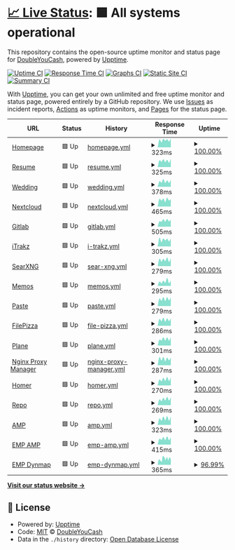 # [📈 Live Status](https://status.wyattduber.com): <!--live status--> **🟩 All systems operational**

This repository contains the open-source uptime monitor and status page for [DoubleYouCash](https://status.wyattduber.com), powered by [Upptime](https://github.com/upptime/upptime).

[![Uptime CI](https://github.com/DoubleYouCash/statuspage/workflows/Uptime%20CI/badge.svg)](https://github.com/DoubleYouCash/statuspage/actions?query=workflow%3A%22Uptime+CI%22)
[![Response Time CI](https://github.com/DoubleYouCash/statuspage/workflows/Response%20Time%20CI/badge.svg)](https://github.com/DoubleYouCash/statuspage/actions?query=workflow%3A%22Response+Time+CI%22)
[![Graphs CI](https://github.com/DoubleYouCash/statuspage/workflows/Graphs%20CI/badge.svg)](https://github.com/DoubleYouCash/statuspage/actions?query=workflow%3A%22Graphs+CI%22)
[![Static Site CI](https://github.com/DoubleYouCash/statuspage/workflows/Static%20Site%20CI/badge.svg)](https://github.com/DoubleYouCash/statuspage/actions?query=workflow%3A%22Static+Site+CI%22)
[![Summary CI](https://github.com/DoubleYouCash/statuspage/workflows/Summary%20CI/badge.svg)](https://github.com/DoubleYouCash/statuspage/actions?query=workflow%3A%22Summary+CI%22)

With [Upptime](https://upptime.js.org), you can get your own unlimited and free uptime monitor and status page, powered entirely by a GitHub repository. We use [Issues](https://github.com/DoubleYouCash/statuspage/issues) as incident reports, [Actions](https://github.com/DoubleYouCash/statuspage/actions) as uptime monitors, and [Pages](https://status.wyattduber.com) for the status page.

<!--start: status pages-->
<!-- This summary is generated by Upptime (https://github.com/upptime/upptime) -->
<!-- Do not edit this manually, your changes will be overwritten -->
<!-- prettier-ignore -->
| URL | Status | History | Response Time | Uptime |
| --- | ------ | ------- | ------------- | ------ |
| <img alt="" src="https://icons.duckduckgo.com/ip3/www.wyattduber.com.ico" height="13"> [Homepage](https://www.wyattduber.com) | 🟩 Up | [homepage.yml](https://github.com/wyattduber/statuspage/commits/HEAD/history/homepage.yml) | <details><summary><img alt="Response time graph" src="./graphs/homepage/response-time-week.png" height="20"> 323ms</summary><br><a href="https://status.wyattduber.com/history/homepage"><img alt="Response time 341" src="https://img.shields.io/endpoint?url=https%3A%2F%2Fraw.githubusercontent.com%2Fwyattduber%2Fstatuspage%2FHEAD%2Fapi%2Fhomepage%2Fresponse-time.json"></a><br><a href="https://status.wyattduber.com/history/homepage"><img alt="24-hour response time 342" src="https://img.shields.io/endpoint?url=https%3A%2F%2Fraw.githubusercontent.com%2Fwyattduber%2Fstatuspage%2FHEAD%2Fapi%2Fhomepage%2Fresponse-time-day.json"></a><br><a href="https://status.wyattduber.com/history/homepage"><img alt="7-day response time 323" src="https://img.shields.io/endpoint?url=https%3A%2F%2Fraw.githubusercontent.com%2Fwyattduber%2Fstatuspage%2FHEAD%2Fapi%2Fhomepage%2Fresponse-time-week.json"></a><br><a href="https://status.wyattduber.com/history/homepage"><img alt="30-day response time 325" src="https://img.shields.io/endpoint?url=https%3A%2F%2Fraw.githubusercontent.com%2Fwyattduber%2Fstatuspage%2FHEAD%2Fapi%2Fhomepage%2Fresponse-time-month.json"></a><br><a href="https://status.wyattduber.com/history/homepage"><img alt="1-year response time 341" src="https://img.shields.io/endpoint?url=https%3A%2F%2Fraw.githubusercontent.com%2Fwyattduber%2Fstatuspage%2FHEAD%2Fapi%2Fhomepage%2Fresponse-time-year.json"></a></details> | <details><summary><a href="https://status.wyattduber.com/history/homepage">100.00%</a></summary><a href="https://status.wyattduber.com/history/homepage"><img alt="All-time uptime 96.21%" src="https://img.shields.io/endpoint?url=https%3A%2F%2Fraw.githubusercontent.com%2Fwyattduber%2Fstatuspage%2FHEAD%2Fapi%2Fhomepage%2Fuptime.json"></a><br><a href="https://status.wyattduber.com/history/homepage"><img alt="24-hour uptime 100.00%" src="https://img.shields.io/endpoint?url=https%3A%2F%2Fraw.githubusercontent.com%2Fwyattduber%2Fstatuspage%2FHEAD%2Fapi%2Fhomepage%2Fuptime-day.json"></a><br><a href="https://status.wyattduber.com/history/homepage"><img alt="7-day uptime 100.00%" src="https://img.shields.io/endpoint?url=https%3A%2F%2Fraw.githubusercontent.com%2Fwyattduber%2Fstatuspage%2FHEAD%2Fapi%2Fhomepage%2Fuptime-week.json"></a><br><a href="https://status.wyattduber.com/history/homepage"><img alt="30-day uptime 100.00%" src="https://img.shields.io/endpoint?url=https%3A%2F%2Fraw.githubusercontent.com%2Fwyattduber%2Fstatuspage%2FHEAD%2Fapi%2Fhomepage%2Fuptime-month.json"></a><br><a href="https://status.wyattduber.com/history/homepage"><img alt="1-year uptime 96.21%" src="https://img.shields.io/endpoint?url=https%3A%2F%2Fraw.githubusercontent.com%2Fwyattduber%2Fstatuspage%2FHEAD%2Fapi%2Fhomepage%2Fuptime-year.json"></a></details>
| <img alt="" src="https://icons.duckduckgo.com/ip3/resume.wyattduber.com.ico" height="13"> [Resume](https://resume.wyattduber.com) | 🟩 Up | [resume.yml](https://github.com/wyattduber/statuspage/commits/HEAD/history/resume.yml) | <details><summary><img alt="Response time graph" src="./graphs/resume/response-time-week.png" height="20"> 325ms</summary><br><a href="https://status.wyattduber.com/history/resume"><img alt="Response time 345" src="https://img.shields.io/endpoint?url=https%3A%2F%2Fraw.githubusercontent.com%2Fwyattduber%2Fstatuspage%2FHEAD%2Fapi%2Fresume%2Fresponse-time.json"></a><br><a href="https://status.wyattduber.com/history/resume"><img alt="24-hour response time 372" src="https://img.shields.io/endpoint?url=https%3A%2F%2Fraw.githubusercontent.com%2Fwyattduber%2Fstatuspage%2FHEAD%2Fapi%2Fresume%2Fresponse-time-day.json"></a><br><a href="https://status.wyattduber.com/history/resume"><img alt="7-day response time 325" src="https://img.shields.io/endpoint?url=https%3A%2F%2Fraw.githubusercontent.com%2Fwyattduber%2Fstatuspage%2FHEAD%2Fapi%2Fresume%2Fresponse-time-week.json"></a><br><a href="https://status.wyattduber.com/history/resume"><img alt="30-day response time 328" src="https://img.shields.io/endpoint?url=https%3A%2F%2Fraw.githubusercontent.com%2Fwyattduber%2Fstatuspage%2FHEAD%2Fapi%2Fresume%2Fresponse-time-month.json"></a><br><a href="https://status.wyattduber.com/history/resume"><img alt="1-year response time 345" src="https://img.shields.io/endpoint?url=https%3A%2F%2Fraw.githubusercontent.com%2Fwyattduber%2Fstatuspage%2FHEAD%2Fapi%2Fresume%2Fresponse-time-year.json"></a></details> | <details><summary><a href="https://status.wyattduber.com/history/resume">100.00%</a></summary><a href="https://status.wyattduber.com/history/resume"><img alt="All-time uptime 96.22%" src="https://img.shields.io/endpoint?url=https%3A%2F%2Fraw.githubusercontent.com%2Fwyattduber%2Fstatuspage%2FHEAD%2Fapi%2Fresume%2Fuptime.json"></a><br><a href="https://status.wyattduber.com/history/resume"><img alt="24-hour uptime 100.00%" src="https://img.shields.io/endpoint?url=https%3A%2F%2Fraw.githubusercontent.com%2Fwyattduber%2Fstatuspage%2FHEAD%2Fapi%2Fresume%2Fuptime-day.json"></a><br><a href="https://status.wyattduber.com/history/resume"><img alt="7-day uptime 100.00%" src="https://img.shields.io/endpoint?url=https%3A%2F%2Fraw.githubusercontent.com%2Fwyattduber%2Fstatuspage%2FHEAD%2Fapi%2Fresume%2Fuptime-week.json"></a><br><a href="https://status.wyattduber.com/history/resume"><img alt="30-day uptime 100.00%" src="https://img.shields.io/endpoint?url=https%3A%2F%2Fraw.githubusercontent.com%2Fwyattduber%2Fstatuspage%2FHEAD%2Fapi%2Fresume%2Fuptime-month.json"></a><br><a href="https://status.wyattduber.com/history/resume"><img alt="1-year uptime 96.22%" src="https://img.shields.io/endpoint?url=https%3A%2F%2Fraw.githubusercontent.com%2Fwyattduber%2Fstatuspage%2FHEAD%2Fapi%2Fresume%2Fuptime-year.json"></a></details>
| <img alt="" src="https://icons.duckduckgo.com/ip3/wedding.wyattduber.com.ico" height="13"> [Wedding](https://wedding.wyattduber.com) | 🟩 Up | [wedding.yml](https://github.com/wyattduber/statuspage/commits/HEAD/history/wedding.yml) | <details><summary><img alt="Response time graph" src="./graphs/wedding/response-time-week.png" height="20"> 378ms</summary><br><a href="https://status.wyattduber.com/history/wedding"><img alt="Response time 402" src="https://img.shields.io/endpoint?url=https%3A%2F%2Fraw.githubusercontent.com%2Fwyattduber%2Fstatuspage%2FHEAD%2Fapi%2Fwedding%2Fresponse-time.json"></a><br><a href="https://status.wyattduber.com/history/wedding"><img alt="24-hour response time 442" src="https://img.shields.io/endpoint?url=https%3A%2F%2Fraw.githubusercontent.com%2Fwyattduber%2Fstatuspage%2FHEAD%2Fapi%2Fwedding%2Fresponse-time-day.json"></a><br><a href="https://status.wyattduber.com/history/wedding"><img alt="7-day response time 378" src="https://img.shields.io/endpoint?url=https%3A%2F%2Fraw.githubusercontent.com%2Fwyattduber%2Fstatuspage%2FHEAD%2Fapi%2Fwedding%2Fresponse-time-week.json"></a><br><a href="https://status.wyattduber.com/history/wedding"><img alt="30-day response time 388" src="https://img.shields.io/endpoint?url=https%3A%2F%2Fraw.githubusercontent.com%2Fwyattduber%2Fstatuspage%2FHEAD%2Fapi%2Fwedding%2Fresponse-time-month.json"></a><br><a href="https://status.wyattduber.com/history/wedding"><img alt="1-year response time 402" src="https://img.shields.io/endpoint?url=https%3A%2F%2Fraw.githubusercontent.com%2Fwyattduber%2Fstatuspage%2FHEAD%2Fapi%2Fwedding%2Fresponse-time-year.json"></a></details> | <details><summary><a href="https://status.wyattduber.com/history/wedding">100.00%</a></summary><a href="https://status.wyattduber.com/history/wedding"><img alt="All-time uptime 96.21%" src="https://img.shields.io/endpoint?url=https%3A%2F%2Fraw.githubusercontent.com%2Fwyattduber%2Fstatuspage%2FHEAD%2Fapi%2Fwedding%2Fuptime.json"></a><br><a href="https://status.wyattduber.com/history/wedding"><img alt="24-hour uptime 100.00%" src="https://img.shields.io/endpoint?url=https%3A%2F%2Fraw.githubusercontent.com%2Fwyattduber%2Fstatuspage%2FHEAD%2Fapi%2Fwedding%2Fuptime-day.json"></a><br><a href="https://status.wyattduber.com/history/wedding"><img alt="7-day uptime 100.00%" src="https://img.shields.io/endpoint?url=https%3A%2F%2Fraw.githubusercontent.com%2Fwyattduber%2Fstatuspage%2FHEAD%2Fapi%2Fwedding%2Fuptime-week.json"></a><br><a href="https://status.wyattduber.com/history/wedding"><img alt="30-day uptime 100.00%" src="https://img.shields.io/endpoint?url=https%3A%2F%2Fraw.githubusercontent.com%2Fwyattduber%2Fstatuspage%2FHEAD%2Fapi%2Fwedding%2Fuptime-month.json"></a><br><a href="https://status.wyattduber.com/history/wedding"><img alt="1-year uptime 96.21%" src="https://img.shields.io/endpoint?url=https%3A%2F%2Fraw.githubusercontent.com%2Fwyattduber%2Fstatuspage%2FHEAD%2Fapi%2Fwedding%2Fuptime-year.json"></a></details>
| <img alt="" src="https://icons.duckduckgo.com/ip3/cloud.wyattduber.com.ico" height="13"> [Nextcloud](https://cloud.wyattduber.com) | 🟩 Up | [nextcloud.yml](https://github.com/wyattduber/statuspage/commits/HEAD/history/nextcloud.yml) | <details><summary><img alt="Response time graph" src="./graphs/nextcloud/response-time-week.png" height="20"> 465ms</summary><br><a href="https://status.wyattduber.com/history/nextcloud"><img alt="Response time 624" src="https://img.shields.io/endpoint?url=https%3A%2F%2Fraw.githubusercontent.com%2Fwyattduber%2Fstatuspage%2FHEAD%2Fapi%2Fnextcloud%2Fresponse-time.json"></a><br><a href="https://status.wyattduber.com/history/nextcloud"><img alt="24-hour response time 520" src="https://img.shields.io/endpoint?url=https%3A%2F%2Fraw.githubusercontent.com%2Fwyattduber%2Fstatuspage%2FHEAD%2Fapi%2Fnextcloud%2Fresponse-time-day.json"></a><br><a href="https://status.wyattduber.com/history/nextcloud"><img alt="7-day response time 465" src="https://img.shields.io/endpoint?url=https%3A%2F%2Fraw.githubusercontent.com%2Fwyattduber%2Fstatuspage%2FHEAD%2Fapi%2Fnextcloud%2Fresponse-time-week.json"></a><br><a href="https://status.wyattduber.com/history/nextcloud"><img alt="30-day response time 462" src="https://img.shields.io/endpoint?url=https%3A%2F%2Fraw.githubusercontent.com%2Fwyattduber%2Fstatuspage%2FHEAD%2Fapi%2Fnextcloud%2Fresponse-time-month.json"></a><br><a href="https://status.wyattduber.com/history/nextcloud"><img alt="1-year response time 624" src="https://img.shields.io/endpoint?url=https%3A%2F%2Fraw.githubusercontent.com%2Fwyattduber%2Fstatuspage%2FHEAD%2Fapi%2Fnextcloud%2Fresponse-time-year.json"></a></details> | <details><summary><a href="https://status.wyattduber.com/history/nextcloud">100.00%</a></summary><a href="https://status.wyattduber.com/history/nextcloud"><img alt="All-time uptime 96.20%" src="https://img.shields.io/endpoint?url=https%3A%2F%2Fraw.githubusercontent.com%2Fwyattduber%2Fstatuspage%2FHEAD%2Fapi%2Fnextcloud%2Fuptime.json"></a><br><a href="https://status.wyattduber.com/history/nextcloud"><img alt="24-hour uptime 100.00%" src="https://img.shields.io/endpoint?url=https%3A%2F%2Fraw.githubusercontent.com%2Fwyattduber%2Fstatuspage%2FHEAD%2Fapi%2Fnextcloud%2Fuptime-day.json"></a><br><a href="https://status.wyattduber.com/history/nextcloud"><img alt="7-day uptime 100.00%" src="https://img.shields.io/endpoint?url=https%3A%2F%2Fraw.githubusercontent.com%2Fwyattduber%2Fstatuspage%2FHEAD%2Fapi%2Fnextcloud%2Fuptime-week.json"></a><br><a href="https://status.wyattduber.com/history/nextcloud"><img alt="30-day uptime 100.00%" src="https://img.shields.io/endpoint?url=https%3A%2F%2Fraw.githubusercontent.com%2Fwyattduber%2Fstatuspage%2FHEAD%2Fapi%2Fnextcloud%2Fuptime-month.json"></a><br><a href="https://status.wyattduber.com/history/nextcloud"><img alt="1-year uptime 96.20%" src="https://img.shields.io/endpoint?url=https%3A%2F%2Fraw.githubusercontent.com%2Fwyattduber%2Fstatuspage%2FHEAD%2Fapi%2Fnextcloud%2Fuptime-year.json"></a></details>
| <img alt="" src="https://icons.duckduckgo.com/ip3/git.wyattduber.com.ico" height="13"> [Gitlab](https://git.wyattduber.com) | 🟩 Up | [gitlab.yml](https://github.com/wyattduber/statuspage/commits/HEAD/history/gitlab.yml) | <details><summary><img alt="Response time graph" src="./graphs/gitlab/response-time-week.png" height="20"> 505ms</summary><br><a href="https://status.wyattduber.com/history/gitlab"><img alt="Response time 594" src="https://img.shields.io/endpoint?url=https%3A%2F%2Fraw.githubusercontent.com%2Fwyattduber%2Fstatuspage%2FHEAD%2Fapi%2Fgitlab%2Fresponse-time.json"></a><br><a href="https://status.wyattduber.com/history/gitlab"><img alt="24-hour response time 592" src="https://img.shields.io/endpoint?url=https%3A%2F%2Fraw.githubusercontent.com%2Fwyattduber%2Fstatuspage%2FHEAD%2Fapi%2Fgitlab%2Fresponse-time-day.json"></a><br><a href="https://status.wyattduber.com/history/gitlab"><img alt="7-day response time 505" src="https://img.shields.io/endpoint?url=https%3A%2F%2Fraw.githubusercontent.com%2Fwyattduber%2Fstatuspage%2FHEAD%2Fapi%2Fgitlab%2Fresponse-time-week.json"></a><br><a href="https://status.wyattduber.com/history/gitlab"><img alt="30-day response time 524" src="https://img.shields.io/endpoint?url=https%3A%2F%2Fraw.githubusercontent.com%2Fwyattduber%2Fstatuspage%2FHEAD%2Fapi%2Fgitlab%2Fresponse-time-month.json"></a><br><a href="https://status.wyattduber.com/history/gitlab"><img alt="1-year response time 594" src="https://img.shields.io/endpoint?url=https%3A%2F%2Fraw.githubusercontent.com%2Fwyattduber%2Fstatuspage%2FHEAD%2Fapi%2Fgitlab%2Fresponse-time-year.json"></a></details> | <details><summary><a href="https://status.wyattduber.com/history/gitlab">100.00%</a></summary><a href="https://status.wyattduber.com/history/gitlab"><img alt="All-time uptime 96.18%" src="https://img.shields.io/endpoint?url=https%3A%2F%2Fraw.githubusercontent.com%2Fwyattduber%2Fstatuspage%2FHEAD%2Fapi%2Fgitlab%2Fuptime.json"></a><br><a href="https://status.wyattduber.com/history/gitlab"><img alt="24-hour uptime 100.00%" src="https://img.shields.io/endpoint?url=https%3A%2F%2Fraw.githubusercontent.com%2Fwyattduber%2Fstatuspage%2FHEAD%2Fapi%2Fgitlab%2Fuptime-day.json"></a><br><a href="https://status.wyattduber.com/history/gitlab"><img alt="7-day uptime 100.00%" src="https://img.shields.io/endpoint?url=https%3A%2F%2Fraw.githubusercontent.com%2Fwyattduber%2Fstatuspage%2FHEAD%2Fapi%2Fgitlab%2Fuptime-week.json"></a><br><a href="https://status.wyattduber.com/history/gitlab"><img alt="30-day uptime 100.00%" src="https://img.shields.io/endpoint?url=https%3A%2F%2Fraw.githubusercontent.com%2Fwyattduber%2Fstatuspage%2FHEAD%2Fapi%2Fgitlab%2Fuptime-month.json"></a><br><a href="https://status.wyattduber.com/history/gitlab"><img alt="1-year uptime 96.18%" src="https://img.shields.io/endpoint?url=https%3A%2F%2Fraw.githubusercontent.com%2Fwyattduber%2Fstatuspage%2FHEAD%2Fapi%2Fgitlab%2Fuptime-year.json"></a></details>
| <img alt="" src="https://icons.duckduckgo.com/ip3/itrakz.wyattduber.com.ico" height="13"> [iTrakz](https://itrakz.wyattduber.com) | 🟩 Up | [i-trakz.yml](https://github.com/wyattduber/statuspage/commits/HEAD/history/i-trakz.yml) | <details><summary><img alt="Response time graph" src="./graphs/i-trakz/response-time-week.png" height="20"> 305ms</summary><br><a href="https://status.wyattduber.com/history/i-trakz"><img alt="Response time 314" src="https://img.shields.io/endpoint?url=https%3A%2F%2Fraw.githubusercontent.com%2Fwyattduber%2Fstatuspage%2FHEAD%2Fapi%2Fi-trakz%2Fresponse-time.json"></a><br><a href="https://status.wyattduber.com/history/i-trakz"><img alt="24-hour response time 403" src="https://img.shields.io/endpoint?url=https%3A%2F%2Fraw.githubusercontent.com%2Fwyattduber%2Fstatuspage%2FHEAD%2Fapi%2Fi-trakz%2Fresponse-time-day.json"></a><br><a href="https://status.wyattduber.com/history/i-trakz"><img alt="7-day response time 305" src="https://img.shields.io/endpoint?url=https%3A%2F%2Fraw.githubusercontent.com%2Fwyattduber%2Fstatuspage%2FHEAD%2Fapi%2Fi-trakz%2Fresponse-time-week.json"></a><br><a href="https://status.wyattduber.com/history/i-trakz"><img alt="30-day response time 304" src="https://img.shields.io/endpoint?url=https%3A%2F%2Fraw.githubusercontent.com%2Fwyattduber%2Fstatuspage%2FHEAD%2Fapi%2Fi-trakz%2Fresponse-time-month.json"></a><br><a href="https://status.wyattduber.com/history/i-trakz"><img alt="1-year response time 314" src="https://img.shields.io/endpoint?url=https%3A%2F%2Fraw.githubusercontent.com%2Fwyattduber%2Fstatuspage%2FHEAD%2Fapi%2Fi-trakz%2Fresponse-time-year.json"></a></details> | <details><summary><a href="https://status.wyattduber.com/history/i-trakz">100.00%</a></summary><a href="https://status.wyattduber.com/history/i-trakz"><img alt="All-time uptime 94.00%" src="https://img.shields.io/endpoint?url=https%3A%2F%2Fraw.githubusercontent.com%2Fwyattduber%2Fstatuspage%2FHEAD%2Fapi%2Fi-trakz%2Fuptime.json"></a><br><a href="https://status.wyattduber.com/history/i-trakz"><img alt="24-hour uptime 100.00%" src="https://img.shields.io/endpoint?url=https%3A%2F%2Fraw.githubusercontent.com%2Fwyattduber%2Fstatuspage%2FHEAD%2Fapi%2Fi-trakz%2Fuptime-day.json"></a><br><a href="https://status.wyattduber.com/history/i-trakz"><img alt="7-day uptime 100.00%" src="https://img.shields.io/endpoint?url=https%3A%2F%2Fraw.githubusercontent.com%2Fwyattduber%2Fstatuspage%2FHEAD%2Fapi%2Fi-trakz%2Fuptime-week.json"></a><br><a href="https://status.wyattduber.com/history/i-trakz"><img alt="30-day uptime 100.00%" src="https://img.shields.io/endpoint?url=https%3A%2F%2Fraw.githubusercontent.com%2Fwyattduber%2Fstatuspage%2FHEAD%2Fapi%2Fi-trakz%2Fuptime-month.json"></a><br><a href="https://status.wyattduber.com/history/i-trakz"><img alt="1-year uptime 94.00%" src="https://img.shields.io/endpoint?url=https%3A%2F%2Fraw.githubusercontent.com%2Fwyattduber%2Fstatuspage%2FHEAD%2Fapi%2Fi-trakz%2Fuptime-year.json"></a></details>
| <img alt="" src="https://icons.duckduckgo.com/ip3/search.wyattduber.com.ico" height="13"> [SearXNG](https://search.wyattduber.com) | 🟩 Up | [sear-xng.yml](https://github.com/wyattduber/statuspage/commits/HEAD/history/sear-xng.yml) | <details><summary><img alt="Response time graph" src="./graphs/sear-xng/response-time-week.png" height="20"> 279ms</summary><br><a href="https://status.wyattduber.com/history/sear-xng"><img alt="Response time 317" src="https://img.shields.io/endpoint?url=https%3A%2F%2Fraw.githubusercontent.com%2Fwyattduber%2Fstatuspage%2FHEAD%2Fapi%2Fsear-xng%2Fresponse-time.json"></a><br><a href="https://status.wyattduber.com/history/sear-xng"><img alt="24-hour response time 268" src="https://img.shields.io/endpoint?url=https%3A%2F%2Fraw.githubusercontent.com%2Fwyattduber%2Fstatuspage%2FHEAD%2Fapi%2Fsear-xng%2Fresponse-time-day.json"></a><br><a href="https://status.wyattduber.com/history/sear-xng"><img alt="7-day response time 279" src="https://img.shields.io/endpoint?url=https%3A%2F%2Fraw.githubusercontent.com%2Fwyattduber%2Fstatuspage%2FHEAD%2Fapi%2Fsear-xng%2Fresponse-time-week.json"></a><br><a href="https://status.wyattduber.com/history/sear-xng"><img alt="30-day response time 304" src="https://img.shields.io/endpoint?url=https%3A%2F%2Fraw.githubusercontent.com%2Fwyattduber%2Fstatuspage%2FHEAD%2Fapi%2Fsear-xng%2Fresponse-time-month.json"></a><br><a href="https://status.wyattduber.com/history/sear-xng"><img alt="1-year response time 317" src="https://img.shields.io/endpoint?url=https%3A%2F%2Fraw.githubusercontent.com%2Fwyattduber%2Fstatuspage%2FHEAD%2Fapi%2Fsear-xng%2Fresponse-time-year.json"></a></details> | <details><summary><a href="https://status.wyattduber.com/history/sear-xng">100.00%</a></summary><a href="https://status.wyattduber.com/history/sear-xng"><img alt="All-time uptime 100.00%" src="https://img.shields.io/endpoint?url=https%3A%2F%2Fraw.githubusercontent.com%2Fwyattduber%2Fstatuspage%2FHEAD%2Fapi%2Fsear-xng%2Fuptime.json"></a><br><a href="https://status.wyattduber.com/history/sear-xng"><img alt="24-hour uptime 100.00%" src="https://img.shields.io/endpoint?url=https%3A%2F%2Fraw.githubusercontent.com%2Fwyattduber%2Fstatuspage%2FHEAD%2Fapi%2Fsear-xng%2Fuptime-day.json"></a><br><a href="https://status.wyattduber.com/history/sear-xng"><img alt="7-day uptime 100.00%" src="https://img.shields.io/endpoint?url=https%3A%2F%2Fraw.githubusercontent.com%2Fwyattduber%2Fstatuspage%2FHEAD%2Fapi%2Fsear-xng%2Fuptime-week.json"></a><br><a href="https://status.wyattduber.com/history/sear-xng"><img alt="30-day uptime 100.00%" src="https://img.shields.io/endpoint?url=https%3A%2F%2Fraw.githubusercontent.com%2Fwyattduber%2Fstatuspage%2FHEAD%2Fapi%2Fsear-xng%2Fuptime-month.json"></a><br><a href="https://status.wyattduber.com/history/sear-xng"><img alt="1-year uptime 100.00%" src="https://img.shields.io/endpoint?url=https%3A%2F%2Fraw.githubusercontent.com%2Fwyattduber%2Fstatuspage%2FHEAD%2Fapi%2Fsear-xng%2Fuptime-year.json"></a></details>
| <img alt="" src="https://icons.duckduckgo.com/ip3/memos.wyattduber.com.ico" height="13"> [Memos](https://memos.wyattduber.com) | 🟩 Up | [memos.yml](https://github.com/wyattduber/statuspage/commits/HEAD/history/memos.yml) | <details><summary><img alt="Response time graph" src="./graphs/memos/response-time-week.png" height="20"> 295ms</summary><br><a href="https://status.wyattduber.com/history/memos"><img alt="Response time 325" src="https://img.shields.io/endpoint?url=https%3A%2F%2Fraw.githubusercontent.com%2Fwyattduber%2Fstatuspage%2FHEAD%2Fapi%2Fmemos%2Fresponse-time.json"></a><br><a href="https://status.wyattduber.com/history/memos"><img alt="24-hour response time 280" src="https://img.shields.io/endpoint?url=https%3A%2F%2Fraw.githubusercontent.com%2Fwyattduber%2Fstatuspage%2FHEAD%2Fapi%2Fmemos%2Fresponse-time-day.json"></a><br><a href="https://status.wyattduber.com/history/memos"><img alt="7-day response time 295" src="https://img.shields.io/endpoint?url=https%3A%2F%2Fraw.githubusercontent.com%2Fwyattduber%2Fstatuspage%2FHEAD%2Fapi%2Fmemos%2Fresponse-time-week.json"></a><br><a href="https://status.wyattduber.com/history/memos"><img alt="30-day response time 299" src="https://img.shields.io/endpoint?url=https%3A%2F%2Fraw.githubusercontent.com%2Fwyattduber%2Fstatuspage%2FHEAD%2Fapi%2Fmemos%2Fresponse-time-month.json"></a><br><a href="https://status.wyattduber.com/history/memos"><img alt="1-year response time 325" src="https://img.shields.io/endpoint?url=https%3A%2F%2Fraw.githubusercontent.com%2Fwyattduber%2Fstatuspage%2FHEAD%2Fapi%2Fmemos%2Fresponse-time-year.json"></a></details> | <details><summary><a href="https://status.wyattduber.com/history/memos">100.00%</a></summary><a href="https://status.wyattduber.com/history/memos"><img alt="All-time uptime 94.50%" src="https://img.shields.io/endpoint?url=https%3A%2F%2Fraw.githubusercontent.com%2Fwyattduber%2Fstatuspage%2FHEAD%2Fapi%2Fmemos%2Fuptime.json"></a><br><a href="https://status.wyattduber.com/history/memos"><img alt="24-hour uptime 100.00%" src="https://img.shields.io/endpoint?url=https%3A%2F%2Fraw.githubusercontent.com%2Fwyattduber%2Fstatuspage%2FHEAD%2Fapi%2Fmemos%2Fuptime-day.json"></a><br><a href="https://status.wyattduber.com/history/memos"><img alt="7-day uptime 100.00%" src="https://img.shields.io/endpoint?url=https%3A%2F%2Fraw.githubusercontent.com%2Fwyattduber%2Fstatuspage%2FHEAD%2Fapi%2Fmemos%2Fuptime-week.json"></a><br><a href="https://status.wyattduber.com/history/memos"><img alt="30-day uptime 100.00%" src="https://img.shields.io/endpoint?url=https%3A%2F%2Fraw.githubusercontent.com%2Fwyattduber%2Fstatuspage%2FHEAD%2Fapi%2Fmemos%2Fuptime-month.json"></a><br><a href="https://status.wyattduber.com/history/memos"><img alt="1-year uptime 94.50%" src="https://img.shields.io/endpoint?url=https%3A%2F%2Fraw.githubusercontent.com%2Fwyattduber%2Fstatuspage%2FHEAD%2Fapi%2Fmemos%2Fuptime-year.json"></a></details>
| <img alt="" src="https://icons.duckduckgo.com/ip3/paste.wyattduber.com.ico" height="13"> [Paste](https://paste.wyattduber.com) | 🟩 Up | [paste.yml](https://github.com/wyattduber/statuspage/commits/HEAD/history/paste.yml) | <details><summary><img alt="Response time graph" src="./graphs/paste/response-time-week.png" height="20"> 279ms</summary><br><a href="https://status.wyattduber.com/history/paste"><img alt="Response time 321" src="https://img.shields.io/endpoint?url=https%3A%2F%2Fraw.githubusercontent.com%2Fwyattduber%2Fstatuspage%2FHEAD%2Fapi%2Fpaste%2Fresponse-time.json"></a><br><a href="https://status.wyattduber.com/history/paste"><img alt="24-hour response time 295" src="https://img.shields.io/endpoint?url=https%3A%2F%2Fraw.githubusercontent.com%2Fwyattduber%2Fstatuspage%2FHEAD%2Fapi%2Fpaste%2Fresponse-time-day.json"></a><br><a href="https://status.wyattduber.com/history/paste"><img alt="7-day response time 279" src="https://img.shields.io/endpoint?url=https%3A%2F%2Fraw.githubusercontent.com%2Fwyattduber%2Fstatuspage%2FHEAD%2Fapi%2Fpaste%2Fresponse-time-week.json"></a><br><a href="https://status.wyattduber.com/history/paste"><img alt="30-day response time 309" src="https://img.shields.io/endpoint?url=https%3A%2F%2Fraw.githubusercontent.com%2Fwyattduber%2Fstatuspage%2FHEAD%2Fapi%2Fpaste%2Fresponse-time-month.json"></a><br><a href="https://status.wyattduber.com/history/paste"><img alt="1-year response time 321" src="https://img.shields.io/endpoint?url=https%3A%2F%2Fraw.githubusercontent.com%2Fwyattduber%2Fstatuspage%2FHEAD%2Fapi%2Fpaste%2Fresponse-time-year.json"></a></details> | <details><summary><a href="https://status.wyattduber.com/history/paste">100.00%</a></summary><a href="https://status.wyattduber.com/history/paste"><img alt="All-time uptime 99.86%" src="https://img.shields.io/endpoint?url=https%3A%2F%2Fraw.githubusercontent.com%2Fwyattduber%2Fstatuspage%2FHEAD%2Fapi%2Fpaste%2Fuptime.json"></a><br><a href="https://status.wyattduber.com/history/paste"><img alt="24-hour uptime 100.00%" src="https://img.shields.io/endpoint?url=https%3A%2F%2Fraw.githubusercontent.com%2Fwyattduber%2Fstatuspage%2FHEAD%2Fapi%2Fpaste%2Fuptime-day.json"></a><br><a href="https://status.wyattduber.com/history/paste"><img alt="7-day uptime 100.00%" src="https://img.shields.io/endpoint?url=https%3A%2F%2Fraw.githubusercontent.com%2Fwyattduber%2Fstatuspage%2FHEAD%2Fapi%2Fpaste%2Fuptime-week.json"></a><br><a href="https://status.wyattduber.com/history/paste"><img alt="30-day uptime 100.00%" src="https://img.shields.io/endpoint?url=https%3A%2F%2Fraw.githubusercontent.com%2Fwyattduber%2Fstatuspage%2FHEAD%2Fapi%2Fpaste%2Fuptime-month.json"></a><br><a href="https://status.wyattduber.com/history/paste"><img alt="1-year uptime 99.86%" src="https://img.shields.io/endpoint?url=https%3A%2F%2Fraw.githubusercontent.com%2Fwyattduber%2Fstatuspage%2FHEAD%2Fapi%2Fpaste%2Fuptime-year.json"></a></details>
| <img alt="" src="https://icons.duckduckgo.com/ip3/pizza.wyattduber.com.ico" height="13"> [FilePizza](https://pizza.wyattduber.com) | 🟩 Up | [file-pizza.yml](https://github.com/wyattduber/statuspage/commits/HEAD/history/file-pizza.yml) | <details><summary><img alt="Response time graph" src="./graphs/file-pizza/response-time-week.png" height="20"> 286ms</summary><br><a href="https://status.wyattduber.com/history/file-pizza"><img alt="Response time 320" src="https://img.shields.io/endpoint?url=https%3A%2F%2Fraw.githubusercontent.com%2Fwyattduber%2Fstatuspage%2FHEAD%2Fapi%2Ffile-pizza%2Fresponse-time.json"></a><br><a href="https://status.wyattduber.com/history/file-pizza"><img alt="24-hour response time 376" src="https://img.shields.io/endpoint?url=https%3A%2F%2Fraw.githubusercontent.com%2Fwyattduber%2Fstatuspage%2FHEAD%2Fapi%2Ffile-pizza%2Fresponse-time-day.json"></a><br><a href="https://status.wyattduber.com/history/file-pizza"><img alt="7-day response time 286" src="https://img.shields.io/endpoint?url=https%3A%2F%2Fraw.githubusercontent.com%2Fwyattduber%2Fstatuspage%2FHEAD%2Fapi%2Ffile-pizza%2Fresponse-time-week.json"></a><br><a href="https://status.wyattduber.com/history/file-pizza"><img alt="30-day response time 288" src="https://img.shields.io/endpoint?url=https%3A%2F%2Fraw.githubusercontent.com%2Fwyattduber%2Fstatuspage%2FHEAD%2Fapi%2Ffile-pizza%2Fresponse-time-month.json"></a><br><a href="https://status.wyattduber.com/history/file-pizza"><img alt="1-year response time 320" src="https://img.shields.io/endpoint?url=https%3A%2F%2Fraw.githubusercontent.com%2Fwyattduber%2Fstatuspage%2FHEAD%2Fapi%2Ffile-pizza%2Fresponse-time-year.json"></a></details> | <details><summary><a href="https://status.wyattduber.com/history/file-pizza">100.00%</a></summary><a href="https://status.wyattduber.com/history/file-pizza"><img alt="All-time uptime 99.94%" src="https://img.shields.io/endpoint?url=https%3A%2F%2Fraw.githubusercontent.com%2Fwyattduber%2Fstatuspage%2FHEAD%2Fapi%2Ffile-pizza%2Fuptime.json"></a><br><a href="https://status.wyattduber.com/history/file-pizza"><img alt="24-hour uptime 100.00%" src="https://img.shields.io/endpoint?url=https%3A%2F%2Fraw.githubusercontent.com%2Fwyattduber%2Fstatuspage%2FHEAD%2Fapi%2Ffile-pizza%2Fuptime-day.json"></a><br><a href="https://status.wyattduber.com/history/file-pizza"><img alt="7-day uptime 100.00%" src="https://img.shields.io/endpoint?url=https%3A%2F%2Fraw.githubusercontent.com%2Fwyattduber%2Fstatuspage%2FHEAD%2Fapi%2Ffile-pizza%2Fuptime-week.json"></a><br><a href="https://status.wyattduber.com/history/file-pizza"><img alt="30-day uptime 100.00%" src="https://img.shields.io/endpoint?url=https%3A%2F%2Fraw.githubusercontent.com%2Fwyattduber%2Fstatuspage%2FHEAD%2Fapi%2Ffile-pizza%2Fuptime-month.json"></a><br><a href="https://status.wyattduber.com/history/file-pizza"><img alt="1-year uptime 99.94%" src="https://img.shields.io/endpoint?url=https%3A%2F%2Fraw.githubusercontent.com%2Fwyattduber%2Fstatuspage%2FHEAD%2Fapi%2Ffile-pizza%2Fuptime-year.json"></a></details>
| <img alt="" src="https://icons.duckduckgo.com/ip3/plane.wyattduber.com.ico" height="13"> [Plane](https://plane.wyattduber.com) | 🟩 Up | [plane.yml](https://github.com/wyattduber/statuspage/commits/HEAD/history/plane.yml) | <details><summary><img alt="Response time graph" src="./graphs/plane/response-time-week.png" height="20"> 301ms</summary><br><a href="https://status.wyattduber.com/history/plane"><img alt="Response time 312" src="https://img.shields.io/endpoint?url=https%3A%2F%2Fraw.githubusercontent.com%2Fwyattduber%2Fstatuspage%2FHEAD%2Fapi%2Fplane%2Fresponse-time.json"></a><br><a href="https://status.wyattduber.com/history/plane"><img alt="24-hour response time 353" src="https://img.shields.io/endpoint?url=https%3A%2F%2Fraw.githubusercontent.com%2Fwyattduber%2Fstatuspage%2FHEAD%2Fapi%2Fplane%2Fresponse-time-day.json"></a><br><a href="https://status.wyattduber.com/history/plane"><img alt="7-day response time 301" src="https://img.shields.io/endpoint?url=https%3A%2F%2Fraw.githubusercontent.com%2Fwyattduber%2Fstatuspage%2FHEAD%2Fapi%2Fplane%2Fresponse-time-week.json"></a><br><a href="https://status.wyattduber.com/history/plane"><img alt="30-day response time 295" src="https://img.shields.io/endpoint?url=https%3A%2F%2Fraw.githubusercontent.com%2Fwyattduber%2Fstatuspage%2FHEAD%2Fapi%2Fplane%2Fresponse-time-month.json"></a><br><a href="https://status.wyattduber.com/history/plane"><img alt="1-year response time 312" src="https://img.shields.io/endpoint?url=https%3A%2F%2Fraw.githubusercontent.com%2Fwyattduber%2Fstatuspage%2FHEAD%2Fapi%2Fplane%2Fresponse-time-year.json"></a></details> | <details><summary><a href="https://status.wyattduber.com/history/plane">100.00%</a></summary><a href="https://status.wyattduber.com/history/plane"><img alt="All-time uptime 100.00%" src="https://img.shields.io/endpoint?url=https%3A%2F%2Fraw.githubusercontent.com%2Fwyattduber%2Fstatuspage%2FHEAD%2Fapi%2Fplane%2Fuptime.json"></a><br><a href="https://status.wyattduber.com/history/plane"><img alt="24-hour uptime 100.00%" src="https://img.shields.io/endpoint?url=https%3A%2F%2Fraw.githubusercontent.com%2Fwyattduber%2Fstatuspage%2FHEAD%2Fapi%2Fplane%2Fuptime-day.json"></a><br><a href="https://status.wyattduber.com/history/plane"><img alt="7-day uptime 100.00%" src="https://img.shields.io/endpoint?url=https%3A%2F%2Fraw.githubusercontent.com%2Fwyattduber%2Fstatuspage%2FHEAD%2Fapi%2Fplane%2Fuptime-week.json"></a><br><a href="https://status.wyattduber.com/history/plane"><img alt="30-day uptime 100.00%" src="https://img.shields.io/endpoint?url=https%3A%2F%2Fraw.githubusercontent.com%2Fwyattduber%2Fstatuspage%2FHEAD%2Fapi%2Fplane%2Fuptime-month.json"></a><br><a href="https://status.wyattduber.com/history/plane"><img alt="1-year uptime 100.00%" src="https://img.shields.io/endpoint?url=https%3A%2F%2Fraw.githubusercontent.com%2Fwyattduber%2Fstatuspage%2FHEAD%2Fapi%2Fplane%2Fuptime-year.json"></a></details>
| <img alt="" src="https://icons.duckduckgo.com/ip3/nginx.wyattduber.com.ico" height="13"> [Nginx Proxy Manager](https://nginx.wyattduber.com) | 🟩 Up | [nginx-proxy-manager.yml](https://github.com/wyattduber/statuspage/commits/HEAD/history/nginx-proxy-manager.yml) | <details><summary><img alt="Response time graph" src="./graphs/nginx-proxy-manager/response-time-week.png" height="20"> 287ms</summary><br><a href="https://status.wyattduber.com/history/nginx-proxy-manager"><img alt="Response time 314" src="https://img.shields.io/endpoint?url=https%3A%2F%2Fraw.githubusercontent.com%2Fwyattduber%2Fstatuspage%2FHEAD%2Fapi%2Fnginx-proxy-manager%2Fresponse-time.json"></a><br><a href="https://status.wyattduber.com/history/nginx-proxy-manager"><img alt="24-hour response time 352" src="https://img.shields.io/endpoint?url=https%3A%2F%2Fraw.githubusercontent.com%2Fwyattduber%2Fstatuspage%2FHEAD%2Fapi%2Fnginx-proxy-manager%2Fresponse-time-day.json"></a><br><a href="https://status.wyattduber.com/history/nginx-proxy-manager"><img alt="7-day response time 287" src="https://img.shields.io/endpoint?url=https%3A%2F%2Fraw.githubusercontent.com%2Fwyattduber%2Fstatuspage%2FHEAD%2Fapi%2Fnginx-proxy-manager%2Fresponse-time-week.json"></a><br><a href="https://status.wyattduber.com/history/nginx-proxy-manager"><img alt="30-day response time 301" src="https://img.shields.io/endpoint?url=https%3A%2F%2Fraw.githubusercontent.com%2Fwyattduber%2Fstatuspage%2FHEAD%2Fapi%2Fnginx-proxy-manager%2Fresponse-time-month.json"></a><br><a href="https://status.wyattduber.com/history/nginx-proxy-manager"><img alt="1-year response time 314" src="https://img.shields.io/endpoint?url=https%3A%2F%2Fraw.githubusercontent.com%2Fwyattduber%2Fstatuspage%2FHEAD%2Fapi%2Fnginx-proxy-manager%2Fresponse-time-year.json"></a></details> | <details><summary><a href="https://status.wyattduber.com/history/nginx-proxy-manager">100.00%</a></summary><a href="https://status.wyattduber.com/history/nginx-proxy-manager"><img alt="All-time uptime 99.01%" src="https://img.shields.io/endpoint?url=https%3A%2F%2Fraw.githubusercontent.com%2Fwyattduber%2Fstatuspage%2FHEAD%2Fapi%2Fnginx-proxy-manager%2Fuptime.json"></a><br><a href="https://status.wyattduber.com/history/nginx-proxy-manager"><img alt="24-hour uptime 100.00%" src="https://img.shields.io/endpoint?url=https%3A%2F%2Fraw.githubusercontent.com%2Fwyattduber%2Fstatuspage%2FHEAD%2Fapi%2Fnginx-proxy-manager%2Fuptime-day.json"></a><br><a href="https://status.wyattduber.com/history/nginx-proxy-manager"><img alt="7-day uptime 100.00%" src="https://img.shields.io/endpoint?url=https%3A%2F%2Fraw.githubusercontent.com%2Fwyattduber%2Fstatuspage%2FHEAD%2Fapi%2Fnginx-proxy-manager%2Fuptime-week.json"></a><br><a href="https://status.wyattduber.com/history/nginx-proxy-manager"><img alt="30-day uptime 100.00%" src="https://img.shields.io/endpoint?url=https%3A%2F%2Fraw.githubusercontent.com%2Fwyattduber%2Fstatuspage%2FHEAD%2Fapi%2Fnginx-proxy-manager%2Fuptime-month.json"></a><br><a href="https://status.wyattduber.com/history/nginx-proxy-manager"><img alt="1-year uptime 99.01%" src="https://img.shields.io/endpoint?url=https%3A%2F%2Fraw.githubusercontent.com%2Fwyattduber%2Fstatuspage%2FHEAD%2Fapi%2Fnginx-proxy-manager%2Fuptime-year.json"></a></details>
| <img alt="" src="https://icons.duckduckgo.com/ip3/home.wyattduber.com.ico" height="13"> [Homer](https://home.wyattduber.com) | 🟩 Up | [homer.yml](https://github.com/wyattduber/statuspage/commits/HEAD/history/homer.yml) | <details><summary><img alt="Response time graph" src="./graphs/homer/response-time-week.png" height="20"> 270ms</summary><br><a href="https://status.wyattduber.com/history/homer"><img alt="Response time 314" src="https://img.shields.io/endpoint?url=https%3A%2F%2Fraw.githubusercontent.com%2Fwyattduber%2Fstatuspage%2FHEAD%2Fapi%2Fhomer%2Fresponse-time.json"></a><br><a href="https://status.wyattduber.com/history/homer"><img alt="24-hour response time 240" src="https://img.shields.io/endpoint?url=https%3A%2F%2Fraw.githubusercontent.com%2Fwyattduber%2Fstatuspage%2FHEAD%2Fapi%2Fhomer%2Fresponse-time-day.json"></a><br><a href="https://status.wyattduber.com/history/homer"><img alt="7-day response time 270" src="https://img.shields.io/endpoint?url=https%3A%2F%2Fraw.githubusercontent.com%2Fwyattduber%2Fstatuspage%2FHEAD%2Fapi%2Fhomer%2Fresponse-time-week.json"></a><br><a href="https://status.wyattduber.com/history/homer"><img alt="30-day response time 341" src="https://img.shields.io/endpoint?url=https%3A%2F%2Fraw.githubusercontent.com%2Fwyattduber%2Fstatuspage%2FHEAD%2Fapi%2Fhomer%2Fresponse-time-month.json"></a><br><a href="https://status.wyattduber.com/history/homer"><img alt="1-year response time 314" src="https://img.shields.io/endpoint?url=https%3A%2F%2Fraw.githubusercontent.com%2Fwyattduber%2Fstatuspage%2FHEAD%2Fapi%2Fhomer%2Fresponse-time-year.json"></a></details> | <details><summary><a href="https://status.wyattduber.com/history/homer">100.00%</a></summary><a href="https://status.wyattduber.com/history/homer"><img alt="All-time uptime 99.97%" src="https://img.shields.io/endpoint?url=https%3A%2F%2Fraw.githubusercontent.com%2Fwyattduber%2Fstatuspage%2FHEAD%2Fapi%2Fhomer%2Fuptime.json"></a><br><a href="https://status.wyattduber.com/history/homer"><img alt="24-hour uptime 100.00%" src="https://img.shields.io/endpoint?url=https%3A%2F%2Fraw.githubusercontent.com%2Fwyattduber%2Fstatuspage%2FHEAD%2Fapi%2Fhomer%2Fuptime-day.json"></a><br><a href="https://status.wyattduber.com/history/homer"><img alt="7-day uptime 100.00%" src="https://img.shields.io/endpoint?url=https%3A%2F%2Fraw.githubusercontent.com%2Fwyattduber%2Fstatuspage%2FHEAD%2Fapi%2Fhomer%2Fuptime-week.json"></a><br><a href="https://status.wyattduber.com/history/homer"><img alt="30-day uptime 99.89%" src="https://img.shields.io/endpoint?url=https%3A%2F%2Fraw.githubusercontent.com%2Fwyattduber%2Fstatuspage%2FHEAD%2Fapi%2Fhomer%2Fuptime-month.json"></a><br><a href="https://status.wyattduber.com/history/homer"><img alt="1-year uptime 99.97%" src="https://img.shields.io/endpoint?url=https%3A%2F%2Fraw.githubusercontent.com%2Fwyattduber%2Fstatuspage%2FHEAD%2Fapi%2Fhomer%2Fuptime-year.json"></a></details>
| <img alt="" src="https://icons.duckduckgo.com/ip3/repo.wyattduber.com.ico" height="13"> [Repo](https://repo.wyattduber.com) | 🟩 Up | [repo.yml](https://github.com/wyattduber/statuspage/commits/HEAD/history/repo.yml) | <details><summary><img alt="Response time graph" src="./graphs/repo/response-time-week.png" height="20"> 269ms</summary><br><a href="https://status.wyattduber.com/history/repo"><img alt="Response time 299" src="https://img.shields.io/endpoint?url=https%3A%2F%2Fraw.githubusercontent.com%2Fwyattduber%2Fstatuspage%2FHEAD%2Fapi%2Frepo%2Fresponse-time.json"></a><br><a href="https://status.wyattduber.com/history/repo"><img alt="24-hour response time 248" src="https://img.shields.io/endpoint?url=https%3A%2F%2Fraw.githubusercontent.com%2Fwyattduber%2Fstatuspage%2FHEAD%2Fapi%2Frepo%2Fresponse-time-day.json"></a><br><a href="https://status.wyattduber.com/history/repo"><img alt="7-day response time 269" src="https://img.shields.io/endpoint?url=https%3A%2F%2Fraw.githubusercontent.com%2Fwyattduber%2Fstatuspage%2FHEAD%2Fapi%2Frepo%2Fresponse-time-week.json"></a><br><a href="https://status.wyattduber.com/history/repo"><img alt="30-day response time 281" src="https://img.shields.io/endpoint?url=https%3A%2F%2Fraw.githubusercontent.com%2Fwyattduber%2Fstatuspage%2FHEAD%2Fapi%2Frepo%2Fresponse-time-month.json"></a><br><a href="https://status.wyattduber.com/history/repo"><img alt="1-year response time 299" src="https://img.shields.io/endpoint?url=https%3A%2F%2Fraw.githubusercontent.com%2Fwyattduber%2Fstatuspage%2FHEAD%2Fapi%2Frepo%2Fresponse-time-year.json"></a></details> | <details><summary><a href="https://status.wyattduber.com/history/repo">100.00%</a></summary><a href="https://status.wyattduber.com/history/repo"><img alt="All-time uptime 100.00%" src="https://img.shields.io/endpoint?url=https%3A%2F%2Fraw.githubusercontent.com%2Fwyattduber%2Fstatuspage%2FHEAD%2Fapi%2Frepo%2Fuptime.json"></a><br><a href="https://status.wyattduber.com/history/repo"><img alt="24-hour uptime 100.00%" src="https://img.shields.io/endpoint?url=https%3A%2F%2Fraw.githubusercontent.com%2Fwyattduber%2Fstatuspage%2FHEAD%2Fapi%2Frepo%2Fuptime-day.json"></a><br><a href="https://status.wyattduber.com/history/repo"><img alt="7-day uptime 100.00%" src="https://img.shields.io/endpoint?url=https%3A%2F%2Fraw.githubusercontent.com%2Fwyattduber%2Fstatuspage%2FHEAD%2Fapi%2Frepo%2Fuptime-week.json"></a><br><a href="https://status.wyattduber.com/history/repo"><img alt="30-day uptime 100.00%" src="https://img.shields.io/endpoint?url=https%3A%2F%2Fraw.githubusercontent.com%2Fwyattduber%2Fstatuspage%2FHEAD%2Fapi%2Frepo%2Fuptime-month.json"></a><br><a href="https://status.wyattduber.com/history/repo"><img alt="1-year uptime 100.00%" src="https://img.shields.io/endpoint?url=https%3A%2F%2Fraw.githubusercontent.com%2Fwyattduber%2Fstatuspage%2FHEAD%2Fapi%2Frepo%2Fuptime-year.json"></a></details>
| <img alt="" src="https://icons.duckduckgo.com/ip3/server.wyattduber.com.ico" height="13"> [AMP](https://server.wyattduber.com) | 🟩 Up | [amp.yml](https://github.com/wyattduber/statuspage/commits/HEAD/history/amp.yml) | <details><summary><img alt="Response time graph" src="./graphs/amp/response-time-week.png" height="20"> 323ms</summary><br><a href="https://status.wyattduber.com/history/amp"><img alt="Response time 375" src="https://img.shields.io/endpoint?url=https%3A%2F%2Fraw.githubusercontent.com%2Fwyattduber%2Fstatuspage%2FHEAD%2Fapi%2Famp%2Fresponse-time.json"></a><br><a href="https://status.wyattduber.com/history/amp"><img alt="24-hour response time 338" src="https://img.shields.io/endpoint?url=https%3A%2F%2Fraw.githubusercontent.com%2Fwyattduber%2Fstatuspage%2FHEAD%2Fapi%2Famp%2Fresponse-time-day.json"></a><br><a href="https://status.wyattduber.com/history/amp"><img alt="7-day response time 323" src="https://img.shields.io/endpoint?url=https%3A%2F%2Fraw.githubusercontent.com%2Fwyattduber%2Fstatuspage%2FHEAD%2Fapi%2Famp%2Fresponse-time-week.json"></a><br><a href="https://status.wyattduber.com/history/amp"><img alt="30-day response time 353" src="https://img.shields.io/endpoint?url=https%3A%2F%2Fraw.githubusercontent.com%2Fwyattduber%2Fstatuspage%2FHEAD%2Fapi%2Famp%2Fresponse-time-month.json"></a><br><a href="https://status.wyattduber.com/history/amp"><img alt="1-year response time 375" src="https://img.shields.io/endpoint?url=https%3A%2F%2Fraw.githubusercontent.com%2Fwyattduber%2Fstatuspage%2FHEAD%2Fapi%2Famp%2Fresponse-time-year.json"></a></details> | <details><summary><a href="https://status.wyattduber.com/history/amp">100.00%</a></summary><a href="https://status.wyattduber.com/history/amp"><img alt="All-time uptime 95.49%" src="https://img.shields.io/endpoint?url=https%3A%2F%2Fraw.githubusercontent.com%2Fwyattduber%2Fstatuspage%2FHEAD%2Fapi%2Famp%2Fuptime.json"></a><br><a href="https://status.wyattduber.com/history/amp"><img alt="24-hour uptime 100.00%" src="https://img.shields.io/endpoint?url=https%3A%2F%2Fraw.githubusercontent.com%2Fwyattduber%2Fstatuspage%2FHEAD%2Fapi%2Famp%2Fuptime-day.json"></a><br><a href="https://status.wyattduber.com/history/amp"><img alt="7-day uptime 100.00%" src="https://img.shields.io/endpoint?url=https%3A%2F%2Fraw.githubusercontent.com%2Fwyattduber%2Fstatuspage%2FHEAD%2Fapi%2Famp%2Fuptime-week.json"></a><br><a href="https://status.wyattduber.com/history/amp"><img alt="30-day uptime 100.00%" src="https://img.shields.io/endpoint?url=https%3A%2F%2Fraw.githubusercontent.com%2Fwyattduber%2Fstatuspage%2FHEAD%2Fapi%2Famp%2Fuptime-month.json"></a><br><a href="https://status.wyattduber.com/history/amp"><img alt="1-year uptime 95.49%" src="https://img.shields.io/endpoint?url=https%3A%2F%2Fraw.githubusercontent.com%2Fwyattduber%2Fstatuspage%2FHEAD%2Fapi%2Famp%2Fuptime-year.json"></a></details>
| <img alt="" src="https://icons.duckduckgo.com/ip3/server.endofthemapparty.com.ico" height="13"> [EMP AMP](https://server.endofthemapparty.com) | 🟩 Up | [emp-amp.yml](https://github.com/wyattduber/statuspage/commits/HEAD/history/emp-amp.yml) | <details><summary><img alt="Response time graph" src="./graphs/emp-amp/response-time-week.png" height="20"> 415ms</summary><br><a href="https://status.wyattduber.com/history/emp-amp"><img alt="Response time 478" src="https://img.shields.io/endpoint?url=https%3A%2F%2Fraw.githubusercontent.com%2Fwyattduber%2Fstatuspage%2FHEAD%2Fapi%2Femp-amp%2Fresponse-time.json"></a><br><a href="https://status.wyattduber.com/history/emp-amp"><img alt="24-hour response time 439" src="https://img.shields.io/endpoint?url=https%3A%2F%2Fraw.githubusercontent.com%2Fwyattduber%2Fstatuspage%2FHEAD%2Fapi%2Femp-amp%2Fresponse-time-day.json"></a><br><a href="https://status.wyattduber.com/history/emp-amp"><img alt="7-day response time 415" src="https://img.shields.io/endpoint?url=https%3A%2F%2Fraw.githubusercontent.com%2Fwyattduber%2Fstatuspage%2FHEAD%2Fapi%2Femp-amp%2Fresponse-time-week.json"></a><br><a href="https://status.wyattduber.com/history/emp-amp"><img alt="30-day response time 413" src="https://img.shields.io/endpoint?url=https%3A%2F%2Fraw.githubusercontent.com%2Fwyattduber%2Fstatuspage%2FHEAD%2Fapi%2Femp-amp%2Fresponse-time-month.json"></a><br><a href="https://status.wyattduber.com/history/emp-amp"><img alt="1-year response time 478" src="https://img.shields.io/endpoint?url=https%3A%2F%2Fraw.githubusercontent.com%2Fwyattduber%2Fstatuspage%2FHEAD%2Fapi%2Femp-amp%2Fresponse-time-year.json"></a></details> | <details><summary><a href="https://status.wyattduber.com/history/emp-amp">100.00%</a></summary><a href="https://status.wyattduber.com/history/emp-amp"><img alt="All-time uptime 94.88%" src="https://img.shields.io/endpoint?url=https%3A%2F%2Fraw.githubusercontent.com%2Fwyattduber%2Fstatuspage%2FHEAD%2Fapi%2Femp-amp%2Fuptime.json"></a><br><a href="https://status.wyattduber.com/history/emp-amp"><img alt="24-hour uptime 100.00%" src="https://img.shields.io/endpoint?url=https%3A%2F%2Fraw.githubusercontent.com%2Fwyattduber%2Fstatuspage%2FHEAD%2Fapi%2Femp-amp%2Fuptime-day.json"></a><br><a href="https://status.wyattduber.com/history/emp-amp"><img alt="7-day uptime 100.00%" src="https://img.shields.io/endpoint?url=https%3A%2F%2Fraw.githubusercontent.com%2Fwyattduber%2Fstatuspage%2FHEAD%2Fapi%2Femp-amp%2Fuptime-week.json"></a><br><a href="https://status.wyattduber.com/history/emp-amp"><img alt="30-day uptime 100.00%" src="https://img.shields.io/endpoint?url=https%3A%2F%2Fraw.githubusercontent.com%2Fwyattduber%2Fstatuspage%2FHEAD%2Fapi%2Femp-amp%2Fuptime-month.json"></a><br><a href="https://status.wyattduber.com/history/emp-amp"><img alt="1-year uptime 94.88%" src="https://img.shields.io/endpoint?url=https%3A%2F%2Fraw.githubusercontent.com%2Fwyattduber%2Fstatuspage%2FHEAD%2Fapi%2Femp-amp%2Fuptime-year.json"></a></details>
| <img alt="" src="https://icons.duckduckgo.com/ip3/dynmap.endofthemapparty.com.ico" height="13"> [EMP Dynmap](https://dynmap.endofthemapparty.com) | 🟩 Up | [emp-dynmap.yml](https://github.com/wyattduber/statuspage/commits/HEAD/history/emp-dynmap.yml) | <details><summary><img alt="Response time graph" src="./graphs/emp-dynmap/response-time-week.png" height="20"> 365ms</summary><br><a href="https://status.wyattduber.com/history/emp-dynmap"><img alt="Response time 385" src="https://img.shields.io/endpoint?url=https%3A%2F%2Fraw.githubusercontent.com%2Fwyattduber%2Fstatuspage%2FHEAD%2Fapi%2Femp-dynmap%2Fresponse-time.json"></a><br><a href="https://status.wyattduber.com/history/emp-dynmap"><img alt="24-hour response time 517" src="https://img.shields.io/endpoint?url=https%3A%2F%2Fraw.githubusercontent.com%2Fwyattduber%2Fstatuspage%2FHEAD%2Fapi%2Femp-dynmap%2Fresponse-time-day.json"></a><br><a href="https://status.wyattduber.com/history/emp-dynmap"><img alt="7-day response time 365" src="https://img.shields.io/endpoint?url=https%3A%2F%2Fraw.githubusercontent.com%2Fwyattduber%2Fstatuspage%2FHEAD%2Fapi%2Femp-dynmap%2Fresponse-time-week.json"></a><br><a href="https://status.wyattduber.com/history/emp-dynmap"><img alt="30-day response time 350" src="https://img.shields.io/endpoint?url=https%3A%2F%2Fraw.githubusercontent.com%2Fwyattduber%2Fstatuspage%2FHEAD%2Fapi%2Femp-dynmap%2Fresponse-time-month.json"></a><br><a href="https://status.wyattduber.com/history/emp-dynmap"><img alt="1-year response time 385" src="https://img.shields.io/endpoint?url=https%3A%2F%2Fraw.githubusercontent.com%2Fwyattduber%2Fstatuspage%2FHEAD%2Fapi%2Femp-dynmap%2Fresponse-time-year.json"></a></details> | <details><summary><a href="https://status.wyattduber.com/history/emp-dynmap">96.99%</a></summary><a href="https://status.wyattduber.com/history/emp-dynmap"><img alt="All-time uptime 99.36%" src="https://img.shields.io/endpoint?url=https%3A%2F%2Fraw.githubusercontent.com%2Fwyattduber%2Fstatuspage%2FHEAD%2Fapi%2Femp-dynmap%2Fuptime.json"></a><br><a href="https://status.wyattduber.com/history/emp-dynmap"><img alt="24-hour uptime 83.50%" src="https://img.shields.io/endpoint?url=https%3A%2F%2Fraw.githubusercontent.com%2Fwyattduber%2Fstatuspage%2FHEAD%2Fapi%2Femp-dynmap%2Fuptime-day.json"></a><br><a href="https://status.wyattduber.com/history/emp-dynmap"><img alt="7-day uptime 96.99%" src="https://img.shields.io/endpoint?url=https%3A%2F%2Fraw.githubusercontent.com%2Fwyattduber%2Fstatuspage%2FHEAD%2Fapi%2Femp-dynmap%2Fuptime-week.json"></a><br><a href="https://status.wyattduber.com/history/emp-dynmap"><img alt="30-day uptime 98.18%" src="https://img.shields.io/endpoint?url=https%3A%2F%2Fraw.githubusercontent.com%2Fwyattduber%2Fstatuspage%2FHEAD%2Fapi%2Femp-dynmap%2Fuptime-month.json"></a><br><a href="https://status.wyattduber.com/history/emp-dynmap"><img alt="1-year uptime 99.36%" src="https://img.shields.io/endpoint?url=https%3A%2F%2Fraw.githubusercontent.com%2Fwyattduber%2Fstatuspage%2FHEAD%2Fapi%2Femp-dynmap%2Fuptime-year.json"></a></details>

<!--end: status pages-->

[**Visit our status website →**](https://status.wyattduber.com)

## 📄 License

- Powered by: [Upptime](https://github.com/upptime/upptime)
- Code: [MIT](./LICENSE) © [DoubleYouCash](https://status.wyattduber.com)
- Data in the `./history` directory: [Open Database License](https://opendatacommons.org/licenses/odbl/1-0/)
